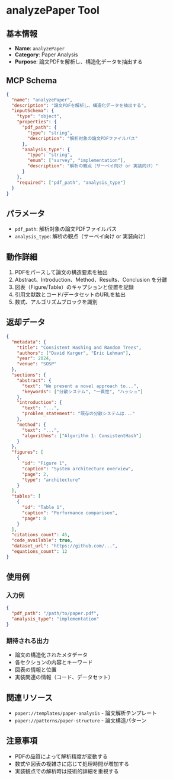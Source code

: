 # analyzePaper Tool

## 基本情報

- **Name**: `analyzePaper`
- **Category**: Paper Analysis
- **Purpose**: 論文PDFを解析し、構造化データを抽出する

## MCP Schema

```json
{
  "name": "analyzePaper",
  "description": "論文PDFを解析し、構造化データを抽出する",
  "inputSchema": {
    "type": "object",
    "properties": {
      "pdf_path": {
        "type": "string",
        "description": "解析対象の論文PDFファイルパス"
      },
      "analysis_type": {
        "type": "string",
        "enum": ["survey", "implementation"],
        "description": "解析の観点（サーベイ向け or 実装向け）"
      }
    },
    "required": ["pdf_path", "analysis_type"]
  }
}
```

## パラメータ

- `pdf_path`: 解析対象の論文PDFファイルパス
- `analysis_type`: 解析の観点（サーベイ向け or 実装向け）

## 動作詳細

1. PDFをパースして論文の構造要素を抽出
2. Abstract、Introduction、Method、Results、Conclusion を分離
3. 図表（Figure/Table）のキャプションと位置を記録
4. 引用文献数とコード/データセットのURLを抽出
5. 数式、アルゴリズムブロックを識別

## 返却データ

```json
{
  "metadata": {
    "title": "Consistent Hashing and Random Trees",
    "authors": ["David Karger", "Eric Lehman"],
    "year": 2024,
    "venue": "SOSP"
  },
  "sections": {
    "abstract": {
      "text": "We present a novel approach to...",
      "keywords": ["分散システム", "一貫性", "ハッシュ"]
    },
    "introduction": {
      "text": "...",
      "problem_statement": "既存の分散システムは..."
    },
    "method": {
      "text": "...",
      "algorithms": ["Algorithm 1: ConsistentHash"]
    }
  },
  "figures": [
    {
      "id": "Figure 1",
      "caption": "System architecture overview",
      "page": 2,
      "type": "architecture"
    }
  ],
  "tables": [
    {
      "id": "Table 1",
      "caption": "Performance comparison",
      "page": 8
    }
  ],
  "citations_count": 45,
  "code_available": true,
  "dataset_url": "https://github.com/...",
  "equations_count": 12
}
```

## 使用例

### 入力例
```json
{
  "pdf_path": "/path/to/paper.pdf",
  "analysis_type": "implementation"
}
```

### 期待される出力
- 論文の構造化されたメタデータ
- 各セクションの内容とキーワード
- 図表の情報と位置
- 実装関連の情報（コード、データセット）

## 関連リソース

- `paper://templates/paper-analysis` - 論文解析テンプレート
- `paper://patterns/paper-structure` - 論文構造パターン

## 注意事項

- PDFの品質によって解析精度が変動する
- 数式や図表の複雑さに応じて処理時間が増加する
- 実装観点での解析時は技術的詳細を重視する
